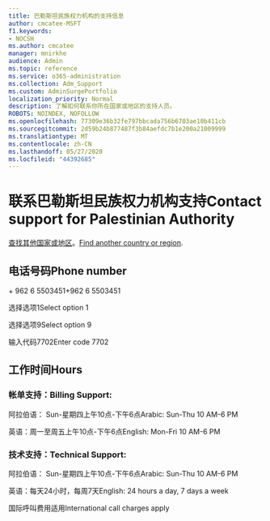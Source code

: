 ```yaml
---
title: 巴勒斯坦民族权力机构的支持信息
author: cmcatee-MSFT
f1.keywords:
- NOCSH
ms.author: cmcatee
manager: mnirkhe
audience: Admin
ms.topic: reference
ms.service: o365-administration
ms.collection: Adm_Support
ms.custom: AdminSurgePortfolio
localization_priority: Normal
description: 了解如何联系你所在国家或地区的支持人员。
ROBOTS: NOINDEX, NOFOLLOW
ms.openlocfilehash: 77309e36b32fe797bbcada756b6703ae10b411cb
ms.sourcegitcommit: 2d59b24b877487f3b84aefdc7b1e200a21009999
ms.translationtype: MT
ms.contentlocale: zh-CN
ms.lasthandoff: 05/27/2020
ms.locfileid: "44392685"
---
```

# <a name="contact-support-for-palestinian-authority"></a><span data-ttu-id="05ecd-103">联系巴勒斯坦民族权力机构支持</span><span class="sxs-lookup"><span data-stu-id="05ecd-103">Contact support for Palestinian Authority</span></span>

<span data-ttu-id="05ecd-104">[查找其他国家或地区](../contact-support-for-business-products.md)。</span><span class="sxs-lookup"><span data-stu-id="05ecd-104">[Find another country or region](../contact-support-for-business-products.md).</span></span>

## <a name="phone-number"></a><span data-ttu-id="05ecd-105">电话号码</span><span class="sxs-lookup"><span data-stu-id="05ecd-105">Phone number</span></span>
<span data-ttu-id="05ecd-106">+ 962 6 5503451</span><span class="sxs-lookup"><span data-stu-id="05ecd-106">+962 6 5503451</span></span>

<span data-ttu-id="05ecd-107">选择选项1</span><span class="sxs-lookup"><span data-stu-id="05ecd-107">Select option 1</span></span>

<span data-ttu-id="05ecd-108">选择选项9</span><span class="sxs-lookup"><span data-stu-id="05ecd-108">Select option 9</span></span>

<span data-ttu-id="05ecd-109">输入代码7702</span><span class="sxs-lookup"><span data-stu-id="05ecd-109">Enter code 7702</span></span>

## <a name="hours"></a><span data-ttu-id="05ecd-110">工作时间</span><span class="sxs-lookup"><span data-stu-id="05ecd-110">Hours</span></span>
### <a name="billing-support"></a><span data-ttu-id="05ecd-111">帐单支持：</span><span class="sxs-lookup"><span data-stu-id="05ecd-111">Billing Support:</span></span>

<span data-ttu-id="05ecd-112">阿拉伯语： Sun-星期四上午10点-下午6点</span><span class="sxs-lookup"><span data-stu-id="05ecd-112">Arabic: Sun-Thu 10 AM-6 PM</span></span>

<span data-ttu-id="05ecd-113">英语：周一至周五上午10点-下午6点</span><span class="sxs-lookup"><span data-stu-id="05ecd-113">English: Mon-Fri 10 AM-6 PM</span></span>

### <a name="technical-support"></a><span data-ttu-id="05ecd-114">技术支持：</span><span class="sxs-lookup"><span data-stu-id="05ecd-114">Technical Support:</span></span>

<span data-ttu-id="05ecd-115">阿拉伯语： Sun-星期四上午10点-下午6点</span><span class="sxs-lookup"><span data-stu-id="05ecd-115">Arabic: Sun-Thu 10 AM-6 PM</span></span>

<span data-ttu-id="05ecd-116">英语：每天24小时，每周7天</span><span class="sxs-lookup"><span data-stu-id="05ecd-116">English: 24 hours a day, 7 days a week</span></span>

<span data-ttu-id="05ecd-117">国际呼叫费用适用</span><span class="sxs-lookup"><span data-stu-id="05ecd-117">International call charges apply</span></span>
